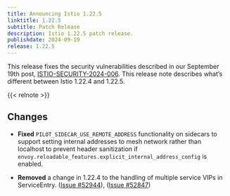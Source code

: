 ```yaml
---
title: Announcing Istio 1.22.5
linktitle: 1.22.5
subtitle: Patch Release
description: Istio 1.22.5 patch release.
publishdate: 2024-09-19
release: 1.22.5
---
```


This release fixes the security vulnerabilities described in our September 19th post, [ISTIO-SECURITY-2024-006](/news/security/istio-security-2024-006).
This release note describes what’s different between Istio 1.22.4 and 1.22.5.

{{< relnote >}}

## Changes

- **Fixed** `PILOT_SIDECAR_USE_REMOTE_ADDRESS` functionality on sidecars to support setting internal addresses to mesh network rather than localhost to prevent header sanitization if `envoy.reloadable_features.explicit_internal_address_config` is enabled.

- **Removed** a change in 1.22.4 to the handling of multiple service VIPs in ServiceEntry.
  ([Issue #52944](https://github.com/istio/istio/issues/52944)), ([Issue #52847](https://github.com/istio/istio/issues/52847))
